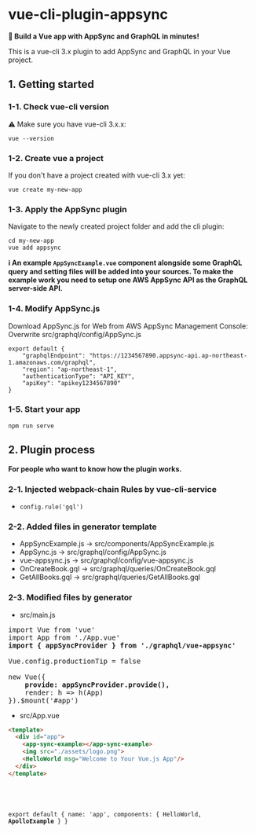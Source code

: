 # vue-cli-plugin-appsync

**:rocket: Build a Vue app with AppSync and GraphQL in minutes!**

This is a vue-cli 3.x plugin to add AppSync and GraphQL in your Vue project.

## 1. Getting started

### 1-1. Check vue-cli version
:warning: Make sure you have vue-cli 3.x.x:

```
vue --version
```

### 1-2. Create vue a project
If you don't have a project created with vue-cli 3.x yet:

```
vue create my-new-app
```

### 1-3. Apply the AppSync plugin
Navigate to the newly created project folder and add the cli plugin:

```
cd my-new-app
vue add appsync
```

**:information_source: An example `AppSyncExample.vue` component alongside some GraphQL query and setting files will be added into your sources. To make the example work you need to setup one AWS AppSync API as the GraphQL server-side API.**

### 1-4. Modify AppSync.js

Download AppSync.js for Web from AWS AppSync Management Console:
Overwrite src/graphql/config/AppSync.js
```
export default {
    "graphqlEndpoint": "https://1234567890.appsync-api.ap-northeast-1.amazonaws.com/graphql",
    "region": "ap-northeast-1",
    "authenticationType": "API_KEY",
    "apiKey": "apikey1234567890"
}
```


### 1-5. Start your app

```
npm run serve
```

## 2. Plugin process
**For people who want to know how the plugin works.**

### 2-1. Injected webpack-chain Rules by vue-cli-service

- `config.rule('gql')`

### 2-2. Added files in generator template
* AppSyncExample.js -> src/components/AppSyncExample.js
* AppSync.js -> src/graphql/config/AppSync.js
* vue-appsync.js -> src/graphql/config/vue-appsync.js
* OnCreateBook.gql -> src/graphql/queries/OnCreateBook.gql
* GetAllBooks.gql -> src/graphql/queries/GetAllBooks.gql

### 2-3. Modified files by generator
* src/main.js
<pre>
import Vue from 'vue'
import App from './App.vue'
<b>import { appSyncProvider } from './graphql/vue-appsync'</b>

Vue.config.productionTip = false

new Vue({
    <b>provide: appSyncProvider.provide(),</b>
    render: h => h(App)
}).$mount('#app')
</pre>

* src/App.vue

```html
<template>
  <div id="app">
    <app-sync-example></app-sync-example>
    <img src="./assets/logo.png">
    <HelloWorld msg="Welcome to Your Vue.js App"/>
  </div>
</template>
```

<pre><code>
<script>
import HelloWorld from './components/HelloWorld.vue'
<b>import AppSyncExample from './components/AppSyncExample.vue'</script></b>

export default {
  name: 'app',
  components: {
    HelloWorld,
    <b>ApolloExample</b>
  }
}
</script>

<style>
#app {
  font-family: 'Avenir', Helvetica, Arial, sans-serif;
  -webkit-font-smoothing: antialiased;
  -moz-osx-font-smoothing: grayscale;
  text-align: center;
  color: #2c3e50;
  margin-top: 60px;
}
</style>
</code></pre>
